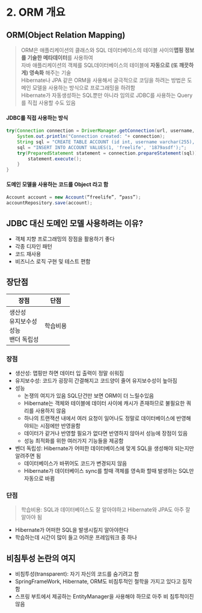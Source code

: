 # 2. ORM 개요
## ORM(Object Relation Mapping)
> ORM은 애플리케이션의 클래스와 SQL 데이터베이스의 테이블 사이의 ​**맵핑 정보를 기술한 메타데이터**​를 사용하여  
> 자바 애플리케이션의 객체를 SQL데이터베이스의 테이블에 **자동으로 (또 깨끗하게) 영속화​** 해주는 기술  
> Hibernate나 JPA 같은 ORM을 사용해서 궁극적으로 코딩을 하려는 방법은 도메인 모델을 사용하는 방식으로 프로그래밍을 하려함  
> Hibernate가 자동생성하는 SQL뿐만 아니라 임의로 JDBC를 사용하는 Query를 직접 사용할 수도 있음  
  
#### JDBC를 직접 사용하는 방식  
```java
try(Connection connection = DriverManager.getConnection(url, username, password)){
    System.out.println("Connection created: "+ connection);
    String sql = "CREATE TABLE ACCOUNT (id int, username varchar(255), password varchar(255));";
    sql = "INSERT INTO ACCOUNT VALUES(1, 'freelife', '1879asdf');";
    try(PreparedStatement statement = connection.prepareStatement(sql)){
        statement.execute();
    }
}
```

#### 도메인 모델을 사용하는 코드를 Object 라고 함
```java
Account account = new Account(“freelife”, “pass”);
accountRepository.save(account);
```

## JDBC 대신 도메인 모델 사용하려는 이유?
- 객체 지향 프로그래밍의 장점을 활용하기 좋다
- 각종 디자인 패턴
- 코드 재사용
- 비즈니스 로직 구현 및 테스트 편함
  
## 장단점
| 장점                                              | 단점     |
| ------------------------------------------------- | -------- |
| 생산성<br />유지보수성<br />성능<br />밴더 독립성 | 학습비용 |
  
### 장점
- 생산성: 맵핑만 하면 데이터 입 출력이 정말 쉬워짐
- 유지보수성: 코드가 굉장히 간결해지고 코드양이 줄어 유지보수성이 높아짐
- 성능
  - 논쟁의 여지가 있음 SQL단건만 보면 ORM이 더 느릴수있음 
  - Hibernate는 객체와 테이블에 데이터 사이에 캐시가 존재하므로 불필요한 쿼리를 사용하지 않음
  - 하나의 트랜잭션 내에서 여러 요청이 일어나도 정말로 데이터베이스에 반영해야되는 시점에만 반영을함
  - 데이터가 같거나 반영할 필요가 없다면 반영하지 않아서 성능에 장점이 있음
  - 성능 최적화를 위한 여러가지 기능들을 제공함
- 벤더 독립성: Hibernate가 어떠한 데이터베이스에 맞게 SQL을 생성해야 되는지만 알려주면 됨
  - 데이터베이스가 바뀌어도 코드가 변경되지 않음
  - Hibernate가 데이터베이스 sync를 할때 객체를 영속화 할때 발생하는 SQL만 자동으로 바뀜

### 단점
> 학습비용: SQL과 데이터베이스도 잘 알아야하고 Hibernate와 JPA도 아주 잘 알아야 됨  
  
- Hibernate가 어떠한 SQL을 발생시킬지 알아야한다
- 학습하는데 시간이 많이 들고 어려운 프레임워크 중 하나

## 비침투성 논란의 여지 
- 비침투성(transparent): 자기 자신의 코드를 숨기려고 함
- SpringFrameWork, Hibernate, ORM도 비침투적인 철학을 가지고 있다고 짐작함
- 스프링 부트에서 제공하는 EntityManager을 사용해야 하므로 아주 비 침투적이진 않음